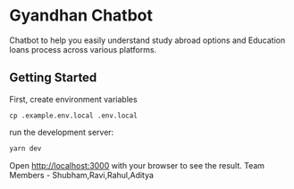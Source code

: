 # Gyandhan Chatbot

Chatbot to help you easily understand study abroad options and Education loans process across various platforms.

## Getting Started

First, create environment variables

```
cp .example.env.local .env.local
```

run the development server:

```bash
yarn dev
```

Open [http://localhost:3000](http://localhost:3000) with your browser to see the result.
Team Members - Shubham,Ravi,Rahul,Aditya
